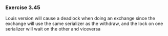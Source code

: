 ### Exercise 3.45
Louis version will cause a deadlock when doing an exchange since the exchange will use the same serializer as the withdraw, and the lock on one serializer will wait on the other and viceversa

